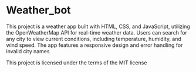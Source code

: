 # Weather_bot
This project is a weather app built with HTML, CSS, and JavaScript, utilizing the OpenWeatherMap API for real-time weather data. Users can search for any city to view current conditions, including temperature, humidity, and wind speed. The app features a responsive design and error handling for invalid city names


This project is licensed under the terms of the MIT license
